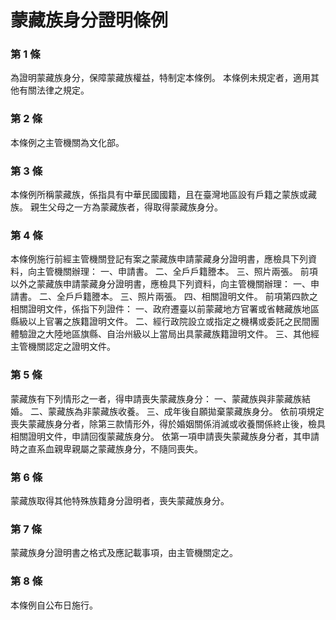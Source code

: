 # 蒙藏族身分證明條例

### 第 1 條

為證明蒙藏族身分，保障蒙藏族權益，特制定本條例。
本條例未規定者，適用其他有關法律之規定。

### 第 2 條

本條例之主管機關為文化部。

### 第 3 條

本條例所稱蒙藏族，係指具有中華民國國籍，且在臺灣地區設有戶籍之蒙族或藏族。
親生父母之一方為蒙藏族者，得取得蒙藏族身分。

### 第 4 條

本條例施行前經主管機關登記有案之蒙藏族申請蒙藏身分證明書，應檢具下列資料，向主管機關辦理：
一、申請書。
二、全戶戶籍謄本。
三、照片兩張。
前項以外之蒙藏族申請蒙藏身分證明書，應檢具下列資料，向主管機關辦理：
一、申請書。
二、全戶戶籍謄本。
三、照片兩張。
四、相關證明文件。
前項第四款之相關證明文件，係指下列證件：
一、政府遷臺以前蒙藏地方官署或省轄藏族地區縣級以上官署之族籍證明文件。
二、經行政院設立或指定之機構或委託之民間團體驗證之大陸地區旗縣、自治州級以上當局出具蒙藏族籍證明文件。
三、其他經主管機關認定之證明文件。

### 第 5 條

蒙藏族有下列情形之一者，得申請喪失蒙藏族身分：
一、蒙藏族與非蒙藏族結婚。
二、蒙藏族為非蒙藏族收養。
三、成年後自願拋棄蒙藏族身分。
依前項規定喪失蒙藏族身分者，除第三款情形外，得於婚姻關係消滅或收養關係終止後，檢具相關證明文件，申請回復蒙藏族身分。
依第一項申請喪失蒙藏族身分者，其申請時之直系血親卑親屬之蒙藏族身分，不隨同喪失。

### 第 6 條

蒙藏族取得其他特殊族籍身分證明者，喪失蒙藏族身分。

### 第 7 條

蒙藏族身分證明書之格式及應記載事項，由主管機關定之。

### 第 8 條

本條例自公布日施行。
